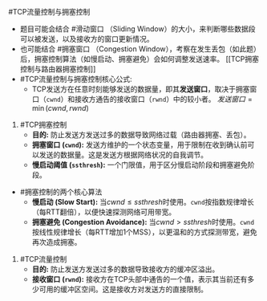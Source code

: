 
#TCP流量控制与拥塞控制
*   题目可能会结合 #滑动窗口 （Sliding Window）的大小，来判断哪些数据段可以被发送，以及接收方的窗口更新情况。
*   也可能结合 #拥塞窗口 （Congestion Window），考察在发生丢包（如此题）后，拥塞控制算法（如慢启动、拥塞避免）会如何调整发送速率。    [[TCP拥塞控制与路由器拥塞控制]]  
* #TCP流量控制与拥塞控制核心公式: 
	* TCP发送方在任意时刻能够发送的数据量，即其**发送窗口**，取决于拥塞窗口（`cwnd`）和接收方通告的接收窗口（`rwnd`）中的较小者。
		$发送窗口 = \min(cwnd, rwnd)$
1. #TCP拥塞控制 
    *   **目的:** 防止发送方发送过多的数据导致网络过载（路由器拥塞、丢包）。
    *   **拥塞窗口 (`cwnd`):** 发送方维护的一个状态变量，用于限制在收到确认前可以发送的数据量。这是发送方根据网络状况的自我调节。
    *   **慢启动阈值 (`ssthresh`):** 一个门限值，用于区分慢启动阶段和拥塞避免阶段。
* #拥塞控制的两个核心算法 
    *   **慢启动 (Slow Start):** 当$cwnd \le ssthresh$时使用。`cwnd`按指数规律增长（每RTT翻倍），以便快速探测网络可用带宽。
    *   **拥塞避免 (Congestion Avoidance):** 当$cwnd > ssthresh$时使用。`cwnd`按线性规律增长（每RTT增加1个MSS），以更温和的方式探测带宽，避免再次造成拥塞。
1. #TCP流量控制 
    *   **目的:** 防止发送方发送过多的数据导致接收方的缓冲区溢出。
    *   **接收窗口 (`rwnd`):** 接收方在TCP头部中通告的一个值，表示其当前还有多少可用的缓冲区空间。这是接收方对发送方的直接限制。
